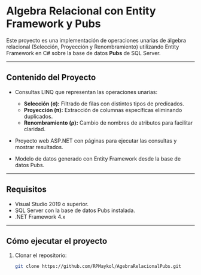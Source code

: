 # Algebra Relacional con Entity Framework y Pubs

Este proyecto es una implementación de operaciones unarias de álgebra relacional (Selección, Proyección y Renombramiento) utilizando Entity Framework en C# sobre la base de datos **Pubs** de SQL Server.

---

## Contenido del Proyecto

- Consultas LINQ que representan las operaciones unarias:
  - **Selección (σ):** Filtrado de filas con distintos tipos de predicados.
  - **Proyección (π):** Extracción de columnas específicas eliminando duplicados.
  - **Renombramiento (ρ):** Cambio de nombres de atributos para facilitar claridad.

- Proyecto web ASP.NET con páginas para ejecutar las consultas y mostrar resultados.

- Modelo de datos generado con Entity Framework desde la base de datos Pubs.

---

## Requisitos

- Visual Studio 2019 o superior.
- SQL Server con la base de datos Pubs instalada.
- .NET Framework 4.x

---

## Cómo ejecutar el proyecto

1. Clonar el repositorio:
   ```bash
   git clone https://github.com/RPMaykol/AgebraRelacionalPubs.git
